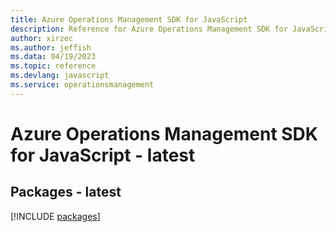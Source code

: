 ```yaml
---
title: Azure Operations Management SDK for JavaScript
description: Reference for Azure Operations Management SDK for JavaScript
author: xirzec
ms.author: jeffish
ms.data: 04/19/2023
ms.topic: reference
ms.devlang: javascript
ms.service: operationsmanagement
---
```

# Azure Operations Management SDK for JavaScript - latest
## Packages - latest
[!INCLUDE [packages](operations-management-index.md)]
